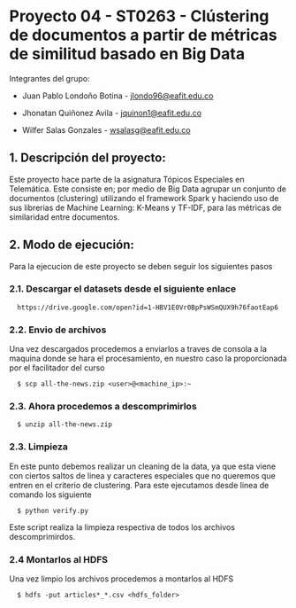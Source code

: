 #  Proyecto 04 - ST0263 - Clústering de documentos a partir de métricas de similitud basado en Big Data

Integrantes del grupo:

* Juan Pablo Londoño Botina - jlondo96@eafit.edu.co

* Jhonatan Quiñonez Avila   - jquinon1@eafit.edu.co

* Wilfer Salas Gonzales     - wsalasg@eafit.edu.co

## 1. Descripción del proyecto:
Este proyecto hace parte de la asignatura Tópicos Especiales en Telemática. Este consiste en; por medio de Big Data agrupar un conjunto de documentos (clustering) utilizando el framework Spark y haciendo uso de sus librerias de Machine Learning: K-Means y TF-IDF, para las métricas de similaridad entre documentos.

## 2. Modo de ejecución:
Para la ejecucion de este proyecto se deben seguir los siguientes pasos

### 2.1. Descargar el datasets desde el siguiente enlace

      https://drive.google.com/open?id=1-HBV1E0Vr0BpPsWSmQUX9h76faotEap6

### 2.2. Envio de archivos

Una vez descargados procedemos a enviarlos a traves de consola a la maquina donde se hara el procesamiento, en nuestro caso la proporcionada por el facilitador del curso

      $ scp all-the-news.zip <user>@<machine_ip>:~

### 2.3. Ahora procedemos a descomprimirlos

      $ unzip all-the-news.zip

### 2.3. Limpieza

En este punto debemos realizar un cleaning de la data, ya que esta viene con ciertos saltos de linea y caracteres especiales que no queremos que entren en el criterio de clustering.
Para este ejecutamos desde linea de comando los siguiente

      $ python verify.py

Este script realiza la limpieza respectiva de todos los archivos descomprimirdos.

### 2.4 Montarlos al HDFS

Una vez limpio los archivos procedemos a montarlos al HDFS

      $ hdfs -put articles*_*.csv <hdfs_folder>
